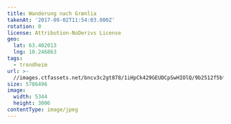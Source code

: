 ```yaml
---
title: Wanderung nach Grønlia
takenAt: '2017-09-02T11:54:03.000Z'
rotation: 0
license: Attribution-NoDerivs License
geo:
  lat: 63.402013
  lng: 10.246863
tags:
  - trondheim
url: >-
  //images.ctfassets.net/bncv3c2gt878/1iHpCk429GEUDCpSwHIOlQ/9b2512f5bf854f022d5b8dc67c04841b/wanderung-nach-grnlia_36865480061_o
size: 5786496
image:
  width: 5344
  height: 3006
contentType: image/jpeg
---
```


